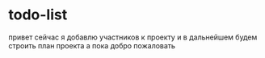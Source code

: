 # todo-list 
привет сейчас я добавлю участников к проекту и в дальнейшем будем строить план проекта а пока добро пожаловать

